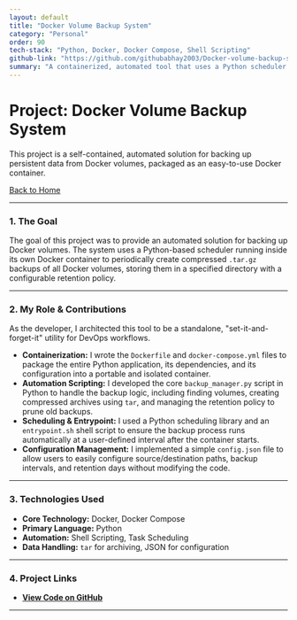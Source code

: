 ```yaml
---
layout: default
title: "Docker Volume Backup System"
category: "Personal"
order: 90
tech-stack: "Python, Docker, Docker Compose, Shell Scripting"
github-link: "https://github.com/githubabhay2003/Docker-volume-backup-system"
summary: "A containerized, automated tool that uses a Python scheduler to create, compress, and manage backups for Docker volumes with a configurable retention policy."
---
```


# Project: Docker Volume Backup System

This project is a self-contained, automated solution for backing up persistent data from Docker volumes, packaged as an easy-to-use Docker container.

[Back to Home](../index.md)

---

### 1. The Goal
The goal of this project was to provide an automated solution for backing up Docker volumes. The system uses a Python-based scheduler running inside its own Docker container to periodically create compressed `.tar.gz` backups of all Docker volumes, storing them in a specified directory with a configurable retention policy.

---

### 2. My Role & Contributions
As the developer, I architected this tool to be a standalone, "set-it-and-forget-it" utility for DevOps workflows.

* **Containerization:** I wrote the `Dockerfile` and `docker-compose.yml` files to package the entire Python application, its dependencies, and its configuration into a portable and isolated container.
* **Automation Scripting:** I developed the core `backup_manager.py` script in Python to handle the backup logic, including finding volumes, creating compressed archives using `tar`, and managing the retention policy to prune old backups.
* **Scheduling & Entrypoint:** I used a Python scheduling library and an `entrypoint.sh` shell script to ensure the backup process runs automatically at a user-defined interval after the container starts.
* **Configuration Management:** I implemented a simple `config.json` file to allow users to easily configure source/destination paths, backup intervals, and retention days without modifying the code.

---

### 3. Technologies Used
* **Core Technology:** Docker, Docker Compose
* **Primary Language:** Python
* **Automation:** Shell Scripting, Task Scheduling
* **Data Handling:** `tar` for archiving, JSON for configuration

---

### 4. Project Links
* **<a href="https://github.com/githubabhay2003/Docker-volume-backup-system" target="_blank" rel="noopener noreferrer">View Code on GitHub</a>**

---